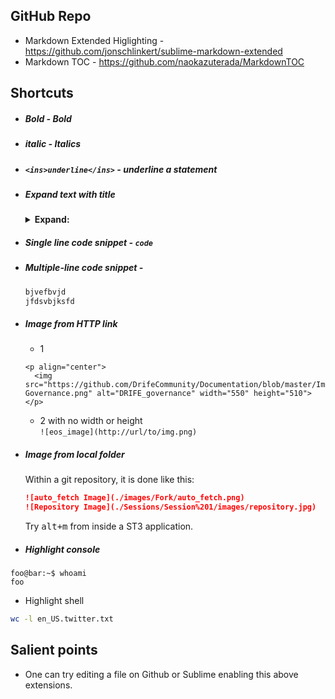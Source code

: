 ## GitHub Repo
* Markdown Extended Higlighting - https://github.com/jonschlinkert/sublime-markdown-extended
* Markdown TOC - https://github.com/naokazuterada/MarkdownTOC

## Shortcuts
* ##### **Bold** - Bold
* ##### _italic_ - Italics
* ##### `<ins>underline</ins>` - underline a statement
* ##### Expand text with title
  <details>
    <summary><b>Expand: </b></summary>
  </details>
* ##### Single line code snippet - `code`
* ##### Multiple-line code snippet - 
  ```cpp
  bjvefbvjd
  jfdsvbjksfd
  ```
* ##### Image from HTTP link
  - 1
  ```
  <p align="center">
    <img src="https://github.com/DrifeCommunity/Documentation/blob/master/Images/DRIFE-Governance.png" alt="DRIFE_governance" width="550" height="510">
  </p>
  ```
  - 2 with no width or height <br/>
  `![eos_image](http://url/to/img.png)`
  
* ##### Image from local folder
  Within a git repository, it is done like this:
  ```markdown
  ![auto_fetch Image](./images/Fork/auto_fetch.png)
  ![Repository Image](./Sessions/Session%201/images/repository.jpg)
  ```
  Try <kbd>alt+m</kbd> from inside a ST3 application.
* ##### Highlight console
```console
foo@bar:~$ whoami
foo
```
* Highlight shell
```sh
wc -l en_US.twitter.txt 
```
## Salient points
* One can try editing a file on Github or Sublime enabling this above extensions.
